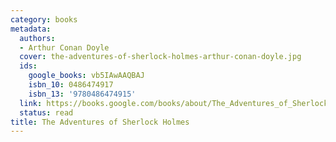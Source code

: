 ```yaml
---
category: books
metadata:
  authors:
  - Arthur Conan Doyle
  cover: the-adventures-of-sherlock-holmes-arthur-conan-doyle.jpg
  ids:
    google_books: vb5IAwAAQBAJ
    isbn_10: 0486474917
    isbn_13: '9780486474915'
  link: https://books.google.com/books/about/The_Adventures_of_Sherlock_Holmes.html?hl=&id=vb5IAwAAQBAJ
  status: read
title: The Adventures of Sherlock Holmes
---
```

